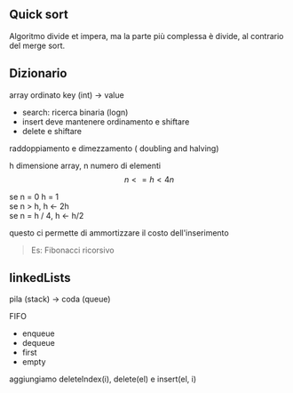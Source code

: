 ## Quick sort

Algoritmo divide et impera, ma la parte più complessa è divide, al contrario del merge sort.

## Dizionario
array ordinato key (int) -> value
- search: ricerca binaria  (logn)
- insert deve mantenere ordinamento e shiftare
- delete e shiftare

raddoppiamento e dimezzamento ( doubling and halving)

h dimensione array, n numero di elementi
$$ n <= h < 4n$$  

se n = 0 h = 1  
se n > h, h <- 2h  
se n = h / 4, h <- h/2  

questo ci permette di ammortizzare il costo dell'inserimento

> Es: Fibonacci ricorsivo 

## linkedLists

pila (stack) -> coda (queue)

FIFO

- enqueue
- dequeue
- first
- empty

aggiungiamo deleteIndex(i), delete(el) e insert(el, i)